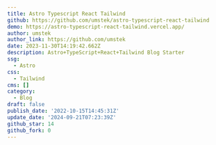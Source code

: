```yaml
---
title: Astro Typescript React Tailwind
github: https://github.com/umstek/astro-typescript-react-tailwind
demo: https://astro-typescript-react-tailwind.vercel.app/
author: umstek
author_link: https://github.com/umstek
date: 2023-11-30T14:19:42.662Z
description: Astro+TypeScript+React+Tailwind Blog Starter
ssg:
  - Astro
css:
  - Tailwind
cms: []
category:
  - Blog
draft: false
publish_date: '2022-10-15T14:45:31Z'
update_date: '2024-09-21T07:23:39Z'
github_star: 14
github_fork: 0
---
```

